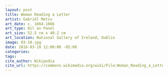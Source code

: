 ```yaml
---
layout: post
title: Woman Reading a Letter
artist: Gabriël Metsu
art_date: c. 1664-1666
art_type: Oil on Panel
art_size: 52.5 cm x 40.2 cm
art_location: National Gallery of Ireland, Dublin
image: 03-10.jpg
date: 2016-03-10 12:00:00 -05:00
categories:
tags:
cite_author: Wikipedia
cite_url: https://commons.wikimedia.org/wiki/File:Woman_Reading_a_Letter_by_Gabri%C3%ABl_Metsu.jpg
---
```

